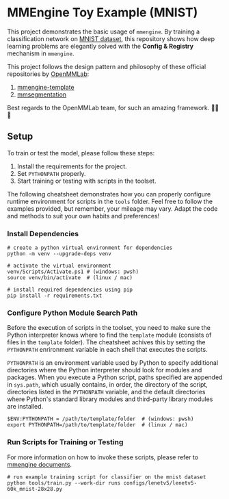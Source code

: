 # MMEngine Toy Example (MNIST)

This project demonstrates the basic usage of `mmengine`. By training a classification network on [MNIST dataset](https://en.wikipedia.org/wiki/MNIST_database), this repository shows how deep learning problems are elegantly solved with the **Config & Registry** mechanism in `mmengine`.

This project follows the design pattern and philosophy of these official repositories by [OpenMMLab](https://openmmlab.com/):

1. [mmengine-template](https://github.com/open-mmlab/mmengine-template)
2. [mmsegmentation](https://github.com/open-mmlab/mmsegmentation)

Best regards to the OpenMMLab team, for such an amazing framework. 🤗🤗🤗

## Setup

To train or test the model, please follow these steps:

1. Install the requirements for the project.
2. Set `PYTHONPATH` properly.
3. Start training or testing with scripts in the toolset.

The following cheatsheet demonstrates how you can properly configure runtime environment for scripts in the `tools` folder. Feel free to follow the examples provided, but remember, your mileage may vary. Adapt the code and methods to suit your own habits and preferences!

### Install Dependencies

```shell
# create a python virtual environment for dependencies
python -m venv --upgrade-deps venv

# activate the virtual environment
venv/Scripts/Activate.ps1 # (windows: pwsh)
source venv/bin/activate  # (linux / mac)

# install required dependencies using pip
pip install -r requirements.txt
```

### Configure Python Module Search Path

Before the execution of scripts in the toolset, you need to make sure the Python interpreter knows where to find the `template` module (consists of files in the `template` folder). The cheatsheet achives this by setting the `PYTHONPATH` enrironment variable in each shell that executes the scripts.

`PYTHONPATH` is an environment variable used by Python to specify additional directories where the Python interpreter should look for modules and packages. When you execute a Python script, paths specified are appended in `sys.path`, which usually contains, in order, the directory of the script, directories listed in the `PYTHONPATH` variable, and the default directories where Python's standard library modules and third-party library modules are installed.

```shell
$ENV:PYTHONPATH = /path/to/template/folder  # (windows: pwsh)
export PYTHONPATH=/path/to/template/folder  # (linux / mac)
```

### Run Scripts for Training or Testing

For more information on how to invoke these scripts, please refer to [mmengine documents](https://mmengine.readthedocs.io/zh-cn/latest/advanced_tutorials/config.html).

```shell
# run example training script for classifier on the mnist dataset
python tools/train.py --work-dir runs configs/lenetv5/lenetv5-60k_mnist-28x28.py
```
